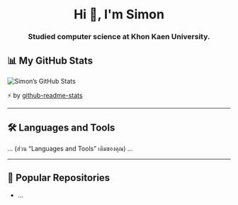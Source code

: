 <h1 align="center">Hi 👋, I'm Simon</h1>
<h3 align="center">Studied computer science at Khon Kaen University.</h3>


## 📊 My GitHub Stats

![Simon’s GitHub Stats](https://github-readme-stats.vercel.app/api?username=Simonlee789&show_icons=true&theme=dark)

⚡ by [github-readme-stats](https://github.com/anuraghazra/github-readme-stats)

---

## 🛠️ Languages and Tools

... (ส่วน “Languages and Tools” เดิมของคุณ) ...

---

## 🔭 Popular Repositories

- ...

